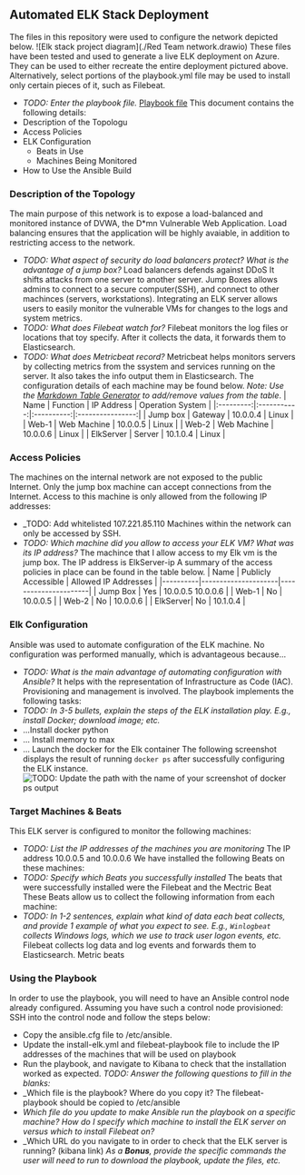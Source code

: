 ## Automated ELK Stack Deployment
The files in this repository were used to configure the network depicted below.
![Elk stack project diagram](./Red Team network.drawio)
These files have been tested and used to generate a live ELK deployment on Azure. They can be used to either recreate the entire deployment pictured above. Alternatively, select portions of the playbook.yml file may be used to install only certain pieces of it, such as Filebeat.
  - _TODO: Enter the playbook file._ [Playbook file](Ansible/Filebeat-playbook.yml.txt)
This document contains the following details:
- Description of the Topologu
- Access Policies
- ELK Configuration
  - Beats in Use
  - Machines Being Monitored
- How to Use the Ansible Build
### Description of the Topology
The main purpose of this network is to expose a load-balanced and monitored instance of DVWA, the D*mn Vulnerable Web Application.
Load balancing ensures that the application will be highly avaiable, in addition to restricting access to the network.
- _TODO: What aspect of security do load balancers protect? What is the advantage of a jump box?_ Load balancers defends against DDoS It shifts attacks from one server to another server. Jump Boxes allows admins to connect to a secure computer(SSH), and connect to other machinces (servers, workstations).
Integrating an ELK server allows users to easily monitor the vulnerable VMs for changes to the logs and system metrics.
- _TODO: What does Filebeat watch for?_ Filebeat monitors the log files or locations that toy specify. After it collects the data, it forwards them to Elasticsearch.
- _TODO: What does Metricbeat record?_ Metricbeat helps monitors servers by collecting metrics from the ssystem and services running on the server. It also takes the info output them in Elasticsearch. 
The configuration details of each machine may be found below.
_Note: Use the [Markdown Table Generator](http://www.tablesgenerator.com/markdown_tables) to add/remove values from the table_.
|   Name    |  Function   | IP Address | Operation System |
|:---------:|:-----------:|:----------:|:----------------:|
| Jump box  | Gateway     | 10.0.0.4   | Linux            |
| Web-1     | Web Machine | 10.0.0.5   | Linux            |
| Web-2     | Web Machine | 10.0.0.6   | Linux            |
| ElkServer | Server      | 10.1.0.4   | Linux            |
### Access Policies
The machines on the internal network are not exposed to the public Internet. 
Only the jump box machine can accept connections from the Internet. Access to this machine is only allowed from the following IP addresses:
- _TODO: Add whitelisted 107.221.85.110
Machines within the network can only be accessed by SSH. 
- _TODO: Which machine did you allow to access your ELK VM? What was its IP address?_ The machince that I allow access to my Elk vm is the jump box. The IP address is ElkServer-ip
A summary of the access policies in place can be found in the table below.
| Name     | Publicly Accessible | Allowed IP Addresses |
|----------|---------------------|----------------------|
| Jump Box | Yes                 | 10.0.0.5 10.0.0.6    |
| Web-1    | No                  | 10.0.0.5             |
| Web-2    | No                  | 10.0.0.6             |
| ElkServer| No                  | 10.1.0.4             |
### Elk Configuration
Ansible was used to automate configuration of the ELK machine. No configuration was performed manually, which is advantageous because...
- _TODO: What is the main advantage of automating configuration with Ansible?_ It helps with the representation of Infrastructure as Code (IAC). Provisioning and management is involved. 
The playbook implements the following tasks:
- _TODO: In 3-5 bullets, explain the steps of the ELK installation play. E.g., install Docker; download image; etc._
- ...Install docker python
- ... Install memory to max
- ... Launch the docker for the Elk container
The following screenshot displays the result of running `docker ps` after successfully configuring the ELK instance.
![TODO: Update the path with the name of your screenshot of docker ps output](Images/docker_ps_output.png)
### Target Machines & Beats
This ELK server is configured to monitor the following machines:
- _TODO: List the IP addresses of the machines you are monitoring_ The IP address 10.0.0.5 and 10.0.0.6
We have installed the following Beats on these machines:
- _TODO: Specify which Beats you successfully installed_ The beats that were successfully installed were the Filebeat and the Mectric Beat
These Beats allow us to collect the following information from each machine: 
- _TODO: In 1-2 sentences, explain what kind of data each beat collects, and provide 1 example of what you expect to see. E.g., `Winlogbeat` collects Windows logs, which we use to track user logon events, etc._ Filebeat collects log data and log events and forwards them to Elasticsearch. Metric beats 
### Using the Playbook
In order to use the playbook, you will need to have an Ansible control node already configured. Assuming you have such a control node provisioned: 
SSH into the control node and follow the steps below:
- Copy the ansible.cfg file to /etc/ansible.
- Update the install-elk.yml and filebeat-playbook file to include the IP addresses of the machines that will be used on playbook 
- Run the playbook, and navigate to Kibana to check that the installation worked as expected.
_TODO: Answer the following questions to fill in the blanks:_
- _Which file is the playbook? Where do you copy it? The filebeat-playbook should be copied to /etc/ansible
- _Which file do you update to make Ansible run the playbook on a specific machine? How do I specify which machine to install the ELK server on versus which to install Filebeat on?_
- _Which URL do you navigate to in order to check that the ELK server is running? (kibana link)
_As a **Bonus**, provide the specific commands the user will need to run to download the playbook, update the files, etc._
